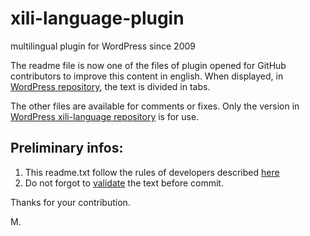 # xili-language-plugin
multilingual plugin for WordPress since 2009

The readme file is now one of the files of plugin opened for GitHub contributors to improve this content in english.
When displayed, in [WordPress repository](https://wordpress.org/plugins/xili-language/), the text is divided in tabs.

The other files are available for comments or fixes. Only the version in [WordPress xili-language repository](https://wordpress.org/plugins/xili-language/) is for use.

## Preliminary infos:

1. This readme.txt follow the rules of developers described [here](https://wordpress.org/plugins/about/)
1. Do not forgot to [validate](https://wordpress.org/plugins/about/validator/) the text before commit.

Thanks for your contribution.

M.